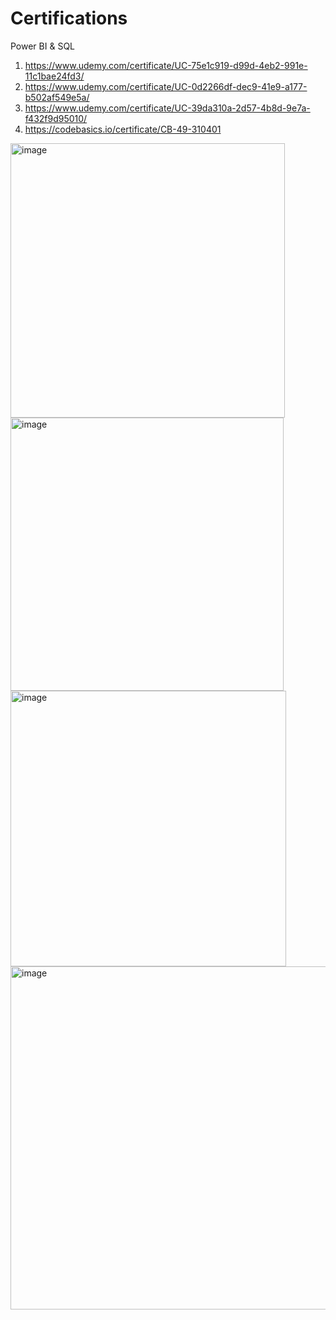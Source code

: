 # Certifications
Power BI &amp; SQL

1. https://www.udemy.com/certificate/UC-75e1c919-d99d-4eb2-991e-11c1bae24fd3/
2. https://www.udemy.com/certificate/UC-0d2266df-dec9-41e9-a177-b502af549e5a/
3. https://www.udemy.com/certificate/UC-39da310a-2d57-4b8d-9e7a-f432f9d95010/
4. https://codebasics.io/certificate/CB-49-310401

<img width="439" alt="image" src="https://github.com/user-attachments/assets/2b7e24b2-58ca-444f-919b-80c3ec1a2448">

<img width="437" alt="image" src="https://github.com/user-attachments/assets/4a7ee372-8c53-4854-8d40-54c10b3bd12f">

<img width="441" alt="image" src="https://github.com/user-attachments/assets/2cd12b1a-e949-4abb-a316-585a8f40a285">

<img width="549" alt="image" src="https://github.com/user-attachments/assets/86b621aa-9eae-4c47-8327-14d992479ea4">




